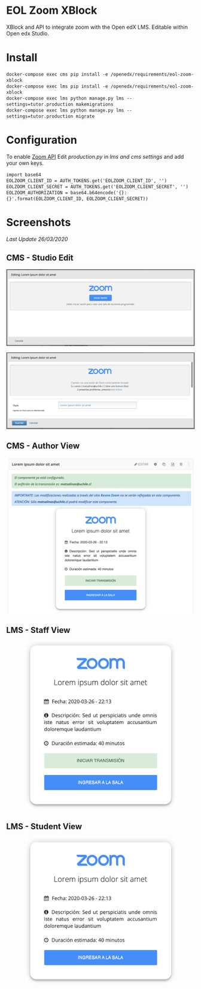 # EOL Zoom XBlock
XBlock and API to integrate zoom with the Open edX LMS. Editable within Open edx Studio.

# Install

    docker-compose exec cms pip install -e /openedx/requirements/eol-zoom-xblock
    docker-compose exec lms pip install -e /openedx/requirements/eol-zoom-xblock
    docker-compose exec lms python manage.py lms --settings=tutor.production makemigrations
    docker-compose exec lms python manage.py lms --settings=tutor.production migrate

# Configuration

To enable [Zoom API](https://marketplace.zoom.us/docs/guides) Edit *production.py* in *lms and cms settings* and add your own keys.

    import base64
    EOLZOOM_CLIENT_ID = AUTH_TOKENS.get('EOLZOOM_CLIENT_ID', '')
    EOLZOOM_CLIENT_SECRET = AUTH_TOKENS.get('EOLZOOM_CLIENT_SECRET', '')
    EOLZOOM_AUTHORIZATION = base64.b64encode('{}:{}'.format(EOLZOOM_CLIENT_ID, EOLZOOM_CLIENT_SECRET))

# Screenshots
*Last Update 26/03/2020*

## CMS - Studio Edit
<p align="center">
<img width="600" src="examples/studio_edit_01.png">
</p>
<p align="center">
<img width="600" src="examples/studio_edit_02.png">
</p>

## CMS - Author View
<p align="center">
<img width="600" src="examples/author_view_01.png">
</p>

## LMS - Staff View
<p align="center">
<img width="400" src="examples/staff_view_lms_01.png">
</p>

## LMS - Student View
<p align="center">
<img width="400" src="examples/student_view_lms_01.png">
</p>